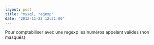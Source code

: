 ```yaml
---
layout: post
title: "mysql, regexp"
date: "2012-11-22 12:21:00"
---
```

Pour comptabiliser avec une regexp les numéros appelant valides (non masqués) 

<script src="https://pastebin.com/embed_js/0cPqPRKL"></script>

<div style="height: 0; overflow: hidden;">select count distinct REGEXP
</div>
